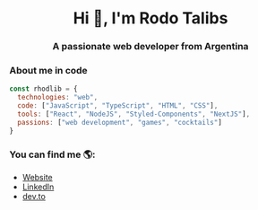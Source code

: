 <h1 align="center">Hi 👋, I'm Rodo Talibs</h1>
<h3 align="center">A passionate web developer from Argentina</h3>

### About me in code
```js
const rhodlib = {
  technologies: "web",
  code: ["JavaScript", "TypeScript", "HTML", "CSS"],
  tools: ["React", "NodeJS", "Styled-Components", "NextJS"],
  passions: ["web development", "games", "cocktails"]
}
```


### You can find me 🌎:

- [Website](https://rhodlib.com/)
- [LinkedIn](https://www.linkedin.com/in/rhodlib/)
- [dev.to](https://dev.to/rhodlib)
